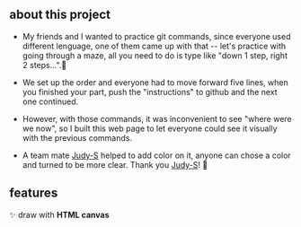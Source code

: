 ## about this project

- My friends and I wanted to practice git commands, since everyone used different lenguage, one of them came up with that -- let's practice with going through a maze, all you need to do is type like "down 1 step, right 2 steps...".👏

- We set up the order and everyone had to move forward five lines, when you finished your part, push the "instructions" to github and the next one continued.

- However, with those commands, it was inconvenient to see "where were we now", so I built this web page to let everyone could see it visually with the previous commands. 

- A team mate [Judy-S](https://github.com/Judy-S) helped to add color on it, anyone can chose a color and turned to be more clear. Thank you [Judy-S](https://github.com/Judy-S)! 🤩


## features
✨ draw with **HTML canvas**
